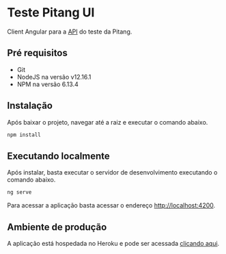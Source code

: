 # Teste Pitang UI

Client Angular para a [API](https://github.com/brunorjalves/teste-pitang-api) do teste da Pitang.

## Pré requisitos
* Git
* NodeJS na versão v12.16.1
* NPM na versão 6.13.4

## Instalação
Após baixar o projeto, navegar até a raiz e executar o comando abaixo.

```bash
npm install
```

## Executando localmente
Após instalar, basta executar o servidor de desenvolvimento executando o comando abaixo.

```bash
ng serve
```

Para acessar a aplicação basta acessar o endereço <http://localhost:4200>.

## Ambiente de produção

A aplicação está hospedada no Heroku e pode ser acessada [clicando aqui](https://teste-pitang-ui.herokuapp.com/).
